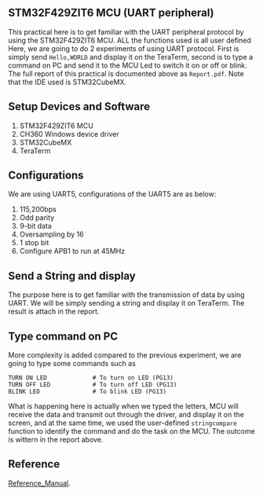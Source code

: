STM32F429ZIT6 MCU (UART peripheral)
-----------------------------------

This practical here is to get familiar with the UART peripheral protocol by using the STM32F429ZIT6 MCU.
ALL the functions used is all user defined
Here, we are going to do 2 experiments of using UART protocol. First is simply send ```Hello,WORLD``` and display it on the TeraTerm, second is to type a command on PC and send it to the MCU Led to switch it on or off or blink. The full report of this practical is
documented above as ```Report.pdf```. Note that the IDE used is STM32CubeMX.

Setup Devices and Software
--------------------------
1. STM32F429ZIT6 MCU
2. CH360 Windows device driver
3. STM32CubeMX
4. TeraTerm

Configurations
--------------
We are using UART5, configurations of the UART5 are as below:
1. 115,200bps
2. Odd parity
3. 9-bit data
4. Oversampling by 16
5. 1 stop bit
6. Configure APB1 to run at 45MHz

Send a String and display
-------------------------
The purpose here is to get familiar with the transmission of data by using UART. We will be simply sending a string and display it on TeraTerm. The result is attach in the report.

Type command on PC
------------------
More complexity is added compared to the previous experiment, we are going to type some commands such as
```
TURN ON LED             # To turn on LED (PG13)
TURN OFF LED            # To turn off LED (PG13)
BLINK LED               # To blink LED (PG13)
```
What is happening here is actually when we typed the letters, MCU will receive the data and transmit out through the driver, and display it on the screen, and at the same time, we used the user-defined ```stringcompare``` function to identify the command and do the task on the MCU. The outcome is wittern in the report above.

Reference
---------
[Reference_Manual](https://www.st.com/content/ccc/resource/technical/document/reference_manual/3d/6d/5a/66/b4/99/40/d4/DM00031020.pdf/files/DM00031020.pdf/jcr:content/translations/en.DM00031020.pdf).
